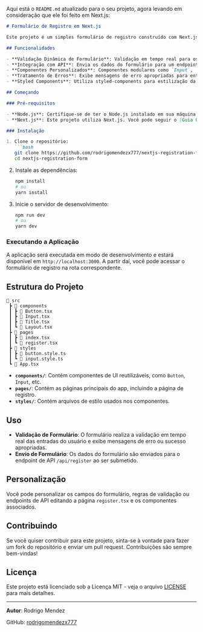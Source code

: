 Aqui está o `README.md` atualizado para o seu projeto, agora levando em consideração que ele foi feito em Next.js:

```markdown
# Formulário de Registro em Next.js

Este projeto é um simples formulário de registro construído com Next.js. Ele inclui validação de formulários, tratamento de erros e envio para um endpoint de API. O formulário permite que os usuários se registrem fornecendo um nome de usuário, e-mail e senha.

## Funcionalidades

- **Validação Dinâmica de Formulário**: Validação em tempo real para os campos de e-mail, senha e confirmação de senha.
- **Integração com API**: Envia os dados do formulário para um endpoint de API especificado.
- **Componentes Personalizados**: Componentes modulares como `Input`, `Button` e `Title` para reutilização e fácil manutenção.
- **Tratamento de Erros**: Exibe mensagens de erro apropriadas para entradas inválidas e lida com erros de resposta da API.
- **Styled Components**: Utiliza styled-components para estilização da interface, proporcionando um código limpo e de fácil manutenção.

## Começando

### Pré-requisitos

- **Node.js**: Certifique-se de ter o Node.js instalado em sua máquina.
- **Next.js**: Este projeto utiliza Next.js. Você pode seguir o [Guia Oficial de Configuração do Next.js](https://nextjs.org/docs/getting-started) para configurar o ambiente.

### Instalação

1. Clone o repositório:
   ```bash
   git clone https://github.com/rodrigomendezx777/nextjs-registration-form.git
   cd nextjs-registration-form
   ```

2. Instale as dependências:
   ```bash
   npm install
   # ou
   yarn install
   ```

3. Inicie o servidor de desenvolvimento:
   ```bash
   npm run dev
   # ou
   yarn dev
   ```

### Executando a Aplicação

A aplicação será executada em modo de desenvolvimento e estará disponível em `http://localhost:3000`. A partir daí, você pode acessar o formulário de registro na rota correspondente.

## Estrutura do Projeto

```
📂 src
 ┣ 📂 components
 ┃ ┣ 📜 Button.tsx
 ┃ ┣ 📜 Input.tsx
 ┃ ┣ 📜 Title.tsx
 ┃ ┗ 📜 Layout.tsx
 ┣ 📂 pages
 ┃ ┣ 📜 index.tsx
 ┃ ┗ 📜 register.tsx
 ┣ 📂 styles
 ┃ ┣ 📜 button.style.ts
 ┃ ┗ 📜 input.style.ts
 ┗ 📜 App.tsx
```

- **`components/`**: Contém componentes de UI reutilizáveis, como `Button`, `Input`, etc.
- **`pages/`**: Contém as páginas principais do app, incluindo a página de registro.
- **`styles/`**: Contém arquivos de estilo usados nos componentes.

## Uso

- **Validação de Formulário**: O formulário realiza a validação em tempo real das entradas do usuário e exibe mensagens de erro ou sucesso apropriadas.
- **Envio de Formulário**: Os dados do formulário são enviados para o endpoint de API `/api/register` ao ser submetido.

## Personalização

Você pode personalizar os campos do formulário, regras de validação ou endpoints de API editando a página `register.tsx` e os componentes associados.

## Contribuindo

Se você quiser contribuir para este projeto, sinta-se à vontade para fazer um fork do repositório e enviar um pull request. Contribuições são sempre bem-vindas!

## Licença

Este projeto está licenciado sob a Licença MIT - veja o arquivo [LICENSE](LICENSE) para mais detalhes.

---

**Autor**: Rodrigo Mendez

GitHub: [rodrigomendezx777](https://github.com/rodrigomendezx777)
```
